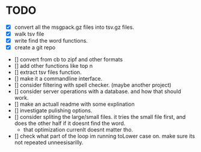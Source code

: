 
# TODO

- [x] convert all the msgpack.gz files into tsv.gz files.
- [x] walk tsv file
- [x] write find the word functions.
- [x] create a git repo
- [] convert from cb to zipf and other formats
- [] add other functions like top n
- [] extract tsv files function.
- [] make it a commandline interface.
- [] consider filtering with spell checker. (maybe another project)
- [] consider server operations with a database. and how that should work.
- [] make an actuall readme with some explination
- [] investigate pulishing options.
- [] consider spliting the large/small files. it tries the small file first, and does the other half if it doesnt find the word.
    - that optimization currenlt doesnt matter tho.
- [] check what part of the loop im running toLower case on. make sure its not repeated unneesisarilly.


